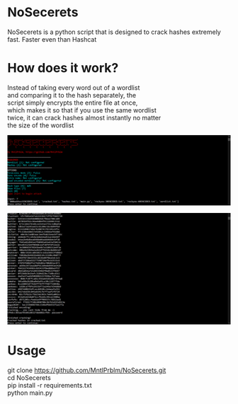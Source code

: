# NoSecerets
NoSecerets is a python script that is designed to crack hashes extremely fast. Faster even than Hashcat

# How does it work?
Instead of taking every word out of a wordlist  
and comparing it to the hash separately, the  
script simply encrypts the entire file at once,  
which makes it so that if you use the same wordlist  
twice, it can crack hashes almost instantly no matter  
the size of the wordlist

![alt text](https://github.com/MntlPrblm/NoSecerets/blob/main/screenshots/nosecerets.PNG)

![alt text](https://github.com/MntlPrblm/NoSecerets/blob/main/screenshots/nosecerets1.PNG)

# Usage
git clone https://github.com/MntlPrblm/NoSecerets.git  
cd NoSecerets  
pip install -r requirements.txt  
python main.py  
